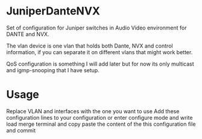 # JuniperDanteNVX
Set of configuration for Juniper switches in Audio Video environment for DANTE and NVX.

The vlan device is one vlan that holds both Dante, NVX and control information, if you can separate it on different vlans that might work better.

QoS configuration is something I will add later but for now its only multicast and igmp-snooping that I have setup.

# Usage
Replace VLAN and interfaces with the one you want to use
Add these configuration lines to your configuration or enter configure mode and write load merge terminal and copy paste the content of the this configuration file and commit
